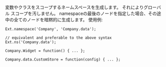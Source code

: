 変数やクラスをスコープするネームスペースを生成します。
それによりグローバル スコープを汚しません。
namespaceの最後のノードを指定した場合、その途中の全てのノードを暗黙的に生成します。 使用例:

    Ext.namespace('Company', 'Company.data');

    // equivalent and preferable to the above syntax
    Ext.ns('Company.data');

    Company.Widget = function() { ... };

    Company.data.CustomStore = function(config) { ... };


